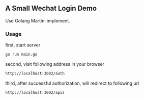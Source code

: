 ## A Small Wechat Login Demo
Use Golang Martini implement.

### Usage
first, start server
```bash
go run main.go
```

second, visit following address in your browser
```bash
http://localhost:3002/auth
```

third, after successful authorization, will redirect to following url
```bash
http://localhost:3002/apis
```
